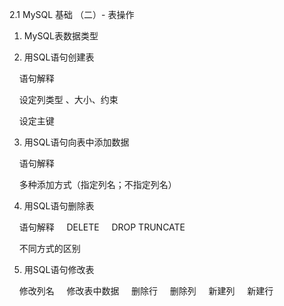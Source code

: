2.1 MySQL 基础 （二）- 表操作

1. MySQL表数据类型

2. 用SQL语句创建表

    语句解释
    
    设定列类型 、大小、约束
    
    设定主键
    
3. 用SQL语句向表中添加数据

    语句解释
    
    多种添加方式（指定列名；不指定列名）
    
4. 用SQL语句删除表

    语句解释 
    DELETE
    DROP    TRUNCATE
    
    不同方式的区别
    
5. 用SQL语句修改表

    修改列名
    修改表中数据
    删除行
    删除列
    新建列
    新建行
